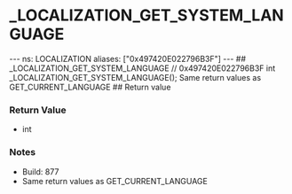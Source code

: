# _LOCALIZATION_GET_SYSTEM_LANGUAGE

--- ns: LOCALIZATION aliases: ["0x497420E022796B3F"] --- ## _LOCALIZATION_GET_SYSTEM_LANGUAGE  // 0x497420E022796B3F int _LOCALIZATION_GET_SYSTEM_LANGUAGE();  Same return values as GET_CURRENT_LANGUAGE  ## Return value

### Return Value
* int

### Notes
* Build: 877
* Same return values as GET_CURRENT_LANGUAGE

